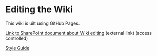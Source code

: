 # Editing the Wiki

This wiki is uilt using GitHub Pages.

[Link to SharePoint document about Wiki editing](https://virginiatech.sharepoint.com/:w:/r/sites/HPS/Shared%20Documents/Administrative/Information%20Restructuring%20Project%20Notebook.docx?d=wbf9cf2f705f64dec8628b39f00b53fec&csf=1&web=1&e=jR0LMu&nav=eyJoIjoiMTc5MDc3NDk4In0%3D) (external link) (access controlled)

[Style Guide](wiki-style-guide.md)